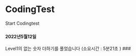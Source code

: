 # CodingTest
Start Codingtest
###
<h4>2022년5월12일</h4>
  Level1의 없는 숫자 더하기를 풀었습니다 (소요시간 : 5분21초 )
  ###
  
